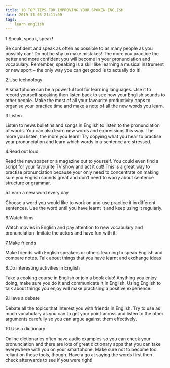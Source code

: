 ```yaml
---
title: 10 TOP TIPS FOR IMPROVING YOUR SPOKEN ENGLISH
date: 2019-11-03 21:11:00
tags:
    learn english
---
```

1.Speak,
speak, speak!

Be confident and speak as often as possible to as many people as you
possibly can! Do not be shy to make mistakes! The more you practice the better
and more confident you will become in your pronunciation and vocabulary.
Remember, speaking is a skill like learning a musical instrument or new sport –
the only way you can get good is to actually do it!

2.Use
technology

A smartphone can be a powerful tool for learning languages. Use it to
record yourself speaking then listen back to see how your English sounds to
other people. Make the most of all your favourite productivity apps to organise
your practice time and make a note of all the new words you learn.

3.Listen

Listen to news bulletins and songs in English to listen to the
pronunciation of words. You can also learn new words and expressions this way.
The more you listen, the more you learn! Try copying what you hear to practise
your pronunciation and learn which words in a sentence are stressed.

4.Read
out loud

Read the newspaper or a magazine out to yourself. You could even find a
script for your favourite TV show and act it out! This is a great way to
practise pronunciation because your only need to concentrate on making sure you
English sounds great and don’t need to worry about sentence structure or
grammar.

5.Learn
a new word every day

Choose a word you would like to work on and use practice it in different
sentences. Use the word until you have learnt it and keep using it regularly.

6.Watch
films

Watch movies in English and pay attention to new vocabulary and
pronunciation. Imitate the actors and have fun with it.

7.Make
friends

Make friends with English speakers or others learning to speak English
and compare notes. Talk about things that you have learnt and exchange ideas

8.Do
interesting activities in English

Take a cooking course in English or join a book club! Anything you enjoy
doing, make sure you do it and communicate it in English. Using English to talk
about things you enjoy will make practising a positive experience.

9.Have
a debate

Debate all the topics that interest you with friends in English. Try to
use as much vocabulary as you can to get your point across and listen to the
other arguments carefully so you can argue against them effectively.

10.Use
a dictionary

Online dictionaries often have audio examples so you can check your
pronunciation and there are lots of great dictionary apps that you can take
everywhere with you on your smartphone. Make sure not to become too reliant on
these tools, though. Have a go at saying the words first then check afterwards
to see if you were right!